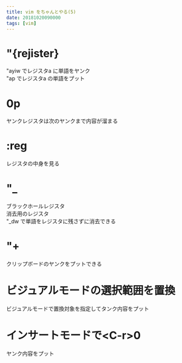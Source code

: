 ```yaml
---
title: vim をちゃんとやる(5)
date: 20181020090000
tags: [vim]
---
```


# "{rejister}
"ayiw でレジスタa に単語をヤンク  
"ap でレジスタa の単語をプット

# 0p
ヤンクレジスタは次のヤンクまで内容が溜まる

# :reg
レジスタの中身を見る

# "_
ブラックホールレジスタ  
消去用のレジスタ  
"_dw で単語をレジスタに残さずに消去できる

# "+
クリップボードのヤンクをプットできる

# ビジュアルモードの選択範囲を置換
ビジュアルモードで置換対象を指定してタンク内容をプット

# インサートモードで\<C-r>0
ヤンク内容をプット

